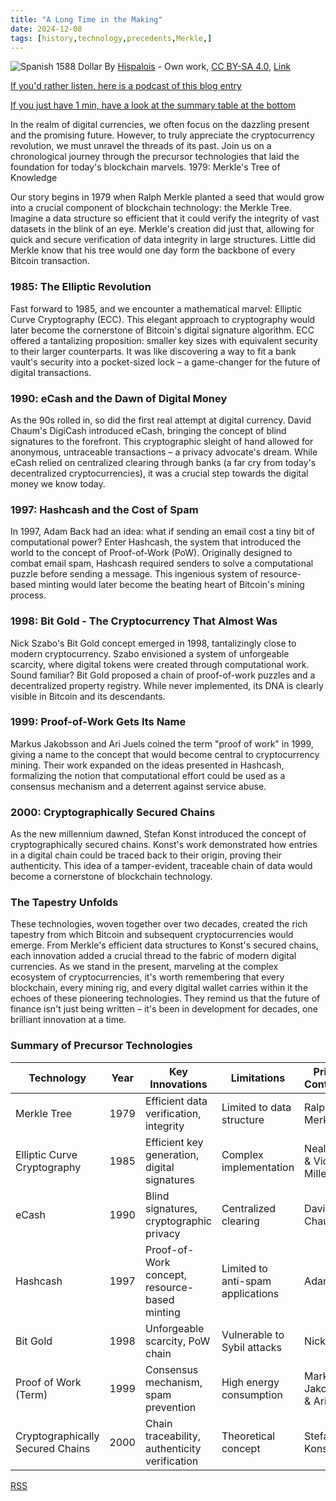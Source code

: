 ```yaml
---
title: "A Long Time in the Making"
date: 2024-12-08
tags: [history,technology,precedents,Merkle,]
---
```


<head>
<link rel="alternate" type="application/atom+xml" title="{{ site.title }}" href="/feed.xml">
</head>

![Spanish 1588 Dollar](https://lewisbakkero.github.io/tibidabo/images/realde8.jpg)
By <a href="//commons.wikimedia.org/wiki/User:Hispalois" title="User:Hispalois">Hispalois</a> - <span class="int-own-work" lang="en">Own work</span>, <a href="https://creativecommons.org/licenses/by-sa/4.0" title="Creative Commons Attribution-Share Alike 4.0">CC BY-SA 4.0</a>, <a href="https://commons.wikimedia.org/w/index.php?curid=63878637">Link</a>

[If you'd rather listen, here is a podcast of this blog entry](https://lewisbakkero.github.io/tibidabo/audios/Cryptocurrencys_Genesis_A_Technological_History.mp3)

[If you just have 1 min, have a look at the summary table at the bottom](#summary-of-precursor-technologies)

In the realm of digital currencies, we often focus on the dazzling present and the promising future. However, to truly appreciate the cryptocurrency revolution, we must unravel the threads of its past. Join us on a chronological journey through the precursor technologies that laid the foundation for today's blockchain marvels.
1979: Merkle's Tree of Knowledge

Our story begins in 1979 when Ralph Merkle planted a seed that would grow into a crucial component of blockchain technology: the Merkle Tree. Imagine a data structure so efficient that it could verify the integrity of vast datasets in the blink of an eye. Merkle's creation did just that, allowing for quick and secure verification of data integrity in large structures. Little did Merkle know that his tree would one day form the backbone of every Bitcoin transaction.

### 1985: The Elliptic Revolution
Fast forward to 1985, and we encounter a mathematical marvel: Elliptic Curve Cryptography (ECC). This elegant approach to cryptography would later become the cornerstone of Bitcoin's digital signature algorithm. ECC offered a tantalizing proposition: smaller key sizes with equivalent security to their larger counterparts. It was like discovering a way to fit a bank vault's security into a pocket-sized lock – a game-changer for the future of digital transactions.

### 1990: eCash and the Dawn of Digital Money
As the 90s rolled in, so did the first real attempt at digital currency. David Chaum's DigiCash introduced eCash, bringing the concept of blind signatures to the forefront. This cryptographic sleight of hand allowed for anonymous, untraceable transactions – a privacy advocate's dream. While eCash relied on centralized clearing through banks (a far cry from today's decentralized cryptocurrencies), it was a crucial step towards the digital money we know today.

### 1997: Hashcash and the Cost of Spam
In 1997, Adam Back had an idea: what if sending an email cost a tiny bit of computational power? Enter Hashcash, the system that introduced the world to the concept of Proof-of-Work (PoW). Originally designed to combat email spam, Hashcash required senders to solve a computational puzzle before sending a message. This ingenious system of resource-based minting would later become the beating heart of Bitcoin's mining process.

### 1998: Bit Gold - The Cryptocurrency That Almost Was
Nick Szabo's Bit Gold concept emerged in 1998, tantalizingly close to modern cryptocurrency. Szabo envisioned a system of unforgeable scarcity, where digital tokens were created through computational work. Sound familiar? Bit Gold proposed a chain of proof-of-work puzzles and a decentralized property registry. While never implemented, its DNA is clearly visible in Bitcoin and its descendants.

### 1999: Proof-of-Work Gets Its Name
Markus Jakobsson and Ari Juels coined the term "proof of work" in 1999, giving a name to the concept that would become central to cryptocurrency mining. Their work expanded on the ideas presented in Hashcash, formalizing the notion that computational effort could be used as a consensus mechanism and a deterrent against service abuse.

### 2000: Cryptographically Secured Chains
As the new millennium dawned, Stefan Konst introduced the concept of cryptographically secured chains. Konst's work demonstrated how entries in a digital chain could be traced back to their origin, proving their authenticity. This idea of a tamper-evident, traceable chain of data would become a cornerstone of blockchain technology.

### The Tapestry Unfolds
These technologies, woven together over two decades, created the rich tapestry from which Bitcoin and subsequent cryptocurrencies would emerge. From Merkle's efficient data structures to Konst's secured chains, each innovation added a crucial thread to the fabric of modern digital currencies. As we stand in the present, marveling at the complex ecosystem of cryptocurrencies, it's worth remembering that every blockchain, every mining rig, and every digital wallet carries within it the echoes of these pioneering technologies. They remind us that the future of finance isn't just being written – it's been in development for decades, one brilliant innovation at a time.

### Summary of Precursor Technologies

| Technology                          | Year | Key Innovations                               | Limitations                        | Primary Contributor               |
|-------------------------------------|------|-----------------------------------------------|------------------------------------|-----------------------------------|
| Merkle Tree                         | 1979 | Efficient data verification, integrity        | Limited to data structure          | Ralph Merkle                      |
| Elliptic Curve Cryptography         | 1985 | Efficient key generation, digital signatures  | Complex implementation             | Neal Koblitz & Victor Miller      |
| eCash                               | 1990 | Blind signatures, cryptographic privacy       | Centralized clearing               | David Chaum                       |
| Hashcash                            | 1997 | Proof-of-Work concept, resource-based minting | Limited to anti-spam applications  | Adam Back                         |
| Bit Gold                            | 1998 | Unforgeable scarcity, PoW chain               | Vulnerable to Sybil attacks        | Nick Szabo                        |
| Proof of Work (Term)                | 1999 | Consensus mechanism, spam prevention          | High energy consumption            | Markus Jakobsson & Ari Juels      |
| Cryptographically Secured Chains    | 2000 | Chain traceability, authenticity verification | Theoretical concept                | Stefan Konst                      |


<a class="btn btn-rss" href="/feed.xml" target="_blank">RSS</a>
